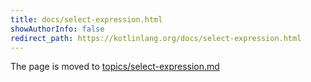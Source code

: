 ```yaml
---
title: docs/select-expression.html
showAuthorInfo: false
redirect_path: https://kotlinlang.org/docs/select-expression.html
---
```


The page is moved to [topics/select-expression.md](docs/topics/select-expression.md)
